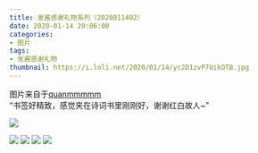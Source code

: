 ```yaml
---
title: 发酱感谢礼物系列（2020011402）
date: 2020-01-14 20:06:00
categories:
- 图片
tags:
- 发酱感谢礼物
thumbnail: https://i.loli.net/2020/01/14/yc2D1zvP7UikOTB.jpg
---
```


图片来自于<a href="https://weibo.com/p/1005051720171447" target="_blank">quanmmmmm</a><br/> “书签好精致，感觉夹在诗词书里刚刚好，谢谢红白故人~”

![](https://i.loli.net/2020/01/14/yc2D1zvP7UikOTB.jpg)

<!--more-->

![](https://i.loli.net/2020/01/14/ICJoNGjXhwlUxzF.jpg)
![](https://i.loli.net/2020/01/14/soXFCBhixfS3Oun.jpg)
![](https://i.loli.net/2020/01/14/IdTrbmDGNu8Q3zV.jpg)
![](https://i.loli.net/2020/01/14/eRqoO9lIVHnuUh2.jpg)
